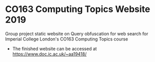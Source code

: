 # CO163 Computing Topics Website 2019
Group project static website on Query obfuscation for web search for Imperial College London's CO163 Computing Topics course

- The finished website can be accessed at https://www.doc.ic.ac.uk/~aa19418/
